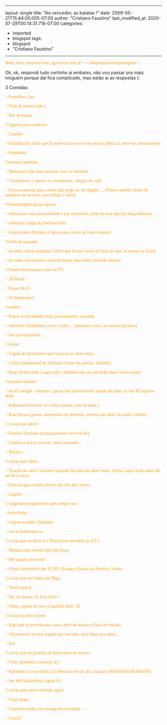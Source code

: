 
---
layout: single
title: "Ao vencedor, as batatas !"
date: 2009-05-21T15:44:00.005-07:00
author: "Cristiano Faustino"
last_modified_at: 2020-07-29T00:14:31.718-07:00
categories:
  - imported
  - blogspot
tags:
  - blogspot
  - "Cristiano Faustino"
---

<span style='color: rgb(255 , 153 , 0); font-family: "trebuchet ms";'>Bom, bom, muuuito bom, agora tem isso jé? ¬¬
okapsekasokeokpasokpeko

Ok, ok, respondi tudo certinho aí embaixo, não vou passar pra mais ninguém porque daí fica complicado, mas estão aí as respostas (:

3 Comidas:

<span style='color: rgb(255 , 153 , 0); font-family: "trebuchet ms";'>~ <span style="color: rgb(255 , 153 , 0);">Sequilhos, fato

<span style='color: rgb(255 , 153 , 0); font-family: "trebuchet ms";'>~ Pavê da minha mãe (:

<span style='color: rgb(255 , 153 , 0); font-family: "trebuchet ms";'>~ Pão de batata.



<span style='color: rgb(255 , 153 , 0); font-family: "trebuchet ms";'>3 lugares para conhecer:

<span style='color: rgb(255 , 153 , 0); font-family: "trebuchet ms";'>~ Londres

<span style='color: rgb(255 , 153 , 0); font-family: "trebuchet ms";'>~ Holanda (Eu disse que lá pode-se fazer sexo em praças públicas, deve ser interessante (:

<span style='color: rgb(255 , 153 , 0); font-family: "trebuchet ms";'>~ Alemanha 





<span style='color: rgb(255 , 153 , 0); font-family: "trebuchet ms";'>3 pessoas queridas:

<span style='color: rgb(255 , 153 , 0); font-family: "trebuchet ms";'>~ Meus pais (são duas pessoas, mas tá valendo)

<span style='color: rgb(255 , 153 , 0); font-family: "trebuchet ms";'>~ Verdadeiros, e apenas os verdadeiros, amigos do cotil

<span style='color: rgb(255 , 153 , 0); font-family: "trebuchet ms";'>~ Pessoa especial que o nome não pode ser divulgado ._. (Parece aqueles finais de suspense de novelas, mas enfim, é serio)



<span style='color: rgb(255 , 153 , 0); font-family: "trebuchet ms";'>3 frases/jargões/gírias típicas:

<span style='color: rgb(255 , 153 , 0); font-family: "trebuchet ms";'>~ enfim (uso isso pessoalmente e por msn/orkut, além de usar aqui no blog também)

<span style='color: rgb(255 , 153 , 0); font-family: "trebuchet ms";'>~ whatever (culpa do SeeSawLife)

<span style='color: rgb(255 , 153 , 0); font-family: "trebuchet ms";'>~ mãano/véeei (hahaha, é tipica essa, inicio de frase sempre)



<span style='color: rgb(255 , 153 , 0); font-family: "trebuchet ms";'>3 fatos do passado:

<span style='color: rgb(255 , 153 , 0); font-family: "trebuchet ms";'>~ eu tinha cabelo máquina 1 (fato que ficarei assim no final do ano, se passar na facul)

<span style='color: rgb(255 , 153 , 0); font-family: "trebuchet ms";'>~ Eu tinha um universo musical muito, mas muito fechado mesmo



<span style='color: rgb(255 , 153 , 0); font-family: "trebuchet ms";'>3 filmes/séries/qquer coisa da TV:

<span style='color: rgb(255 , 153 , 0); font-family: "trebuchet ms";'>~ 24 Horas *-*

<span style='color: rgb(255 , 153 , 0); font-family: "trebuchet ms";'>~ House M.D *-*

<span style='color: rgb(255 , 153 , 0); font-family: "trebuchet ms";'>~ Os Simpsons (: 



<span style='color: rgb(255 , 153 , 0); font-family: "trebuchet ms";'>3 sonhos

<span style='color: rgb(255 , 153 , 0); font-family: "trebuchet ms";'>~ Passar na faculdade, mais precisamente, unicamp

<span style='color: rgb(255 , 153 , 0); font-family: "trebuchet ms";'>~ Aprender finalmente a tocar violão ... (pestana é osso, ao menos pra mim) 

<span style='color: rgb(255 , 153 , 0); font-family: "trebuchet ms";'>~ Ser correspondido ...



<span style='color: rgb(255 , 153 , 0); font-family: "trebuchet ms";'>3 livros:

<span style='color: rgb(255 , 153 , 0); font-family: "trebuchet ms";'>~ O guia do Mochileiro das Galáxias (a série toda)<span style="color: rgb(255 , 153 , 0);">  *-*

<span style='color: rgb(255 , 153 , 0); font-family: "trebuchet ms";'>~ Carlos Drummond de Andrade (Autor de poesias, fodinha)

<span style='color: rgb(255 , 153 , 0); font-family: "trebuchet ms";'>~ Harry Potter (não a saga toda e também não sou um fããã, mas é muito bom) 



<span style='color: rgb(255 , 153 , 0); font-family: "trebuchet ms";'>3 bandas/cantores:

<span style='color: rgb(255 , 153 , 0); font-family: "trebuchet ms";'>~ Avril Lavigne *-* (sempre, apesar dos preconceitos, apesar de tudo, eu sou fã legítimo dela)

<span style='color: rgb(255 , 153 , 0); font-family: "trebuchet ms";'>~ Rammstein/System of a Down (duas, mas dá nada (:

<span style='color: rgb(255 , 153 , 0); font-family: "trebuchet ms";'>~ Raul Seixas (poeta, compositor de primeira, mesmo que junto do paulo coelho)



<span style='color: rgb(255 , 153 , 0); font-family: "trebuchet ms";'>3 coisas que adoro:

<span style='color: rgb(255 , 153 , 0); font-family: "trebuchet ms";'>~ Poesia e histórias (principalmente escrevê-las)

<span style='color: rgb(255 , 153 , 0); font-family: "trebuchet ms";'>~ Conhecer novas pessoas, fazer amizades...

<span style='color: rgb(255 , 153 , 0); font-family: "trebuchet ms";'>~ Música *-*



<span style='color: rgb(255 , 153 , 0); font-family: "trebuchet ms";'>3 coisas que odeio:

<span style='color: rgb(255 , 153 , 0); font-family: "trebuchet ms";'>~ Tiração de sarro constante (quando faz uma ou duas vezes, beleza, agora todo santo dia enche o saco)

<span style='color: rgb(255 , 153 , 0); font-family: "trebuchet ms";'>~ Pessoas que cuidam demais da vida dos outros

<span style='color: rgb(255 , 153 , 0); font-family: "trebuchet ms";'>~ Cigarro



<span style='color: rgb(255 , 153 , 0); font-family: "trebuchet ms";'>3 xingamentos/palavrões que sempre uso:

<span style='color: rgb(255 , 153 , 0); font-family: "trebuchet ms";'>~ bobo/boba

<span style='color: rgb(255 , 153 , 0); font-family: "trebuchet ms";'>~ virgem maldito! (hahaha)

<span style='color: rgb(255 , 153 , 0); font-family: "trebuchet ms";'>~ vai se fudeeeeee ow



<span style='color: rgb(255 , 153 , 0); font-family: "trebuchet ms";'>3 coisas que eu faria se a Terra fosse invadida po ET's:

<span style='color: rgb(255 , 153 , 0); font-family: "trebuchet ms";'>~ Mataria todo mundo que não fosse

<span style='color: rgb(255 , 153 , 0); font-family: "trebuchet ms";'>~ Me pintaria de verde

<span style='color: rgb(255 , 153 , 0); font-family: "trebuchet ms";'>~ Viraria presidente dos EUAV (Estados Unidos da América Verde)



<span style='color: rgb(255 , 153 , 0); font-family: "trebuchet ms";'>3 coisas que eu falaria pro Papa:

<span style='color: rgb(255 , 153 , 0); font-family: "trebuchet ms";'>~ Você é pop õ/

<span style='color: rgb(255 , 153 , 0); font-family: "trebuchet ms";'>~ Du, du haaast, du hast mich !

<span style='color: rgb(255 , 153 , 0); font-family: "trebuchet ms";'>~ <span style="color: rgb(255 , 153 , 0);">Hmm, aquela do meio é gatinha hein? ;B



<span style='color: rgb(255 , 153 , 0); font-family: "trebuchet ms";'>3 coisas no meu quarto:

<span style='color: rgb(255 , 153 , 0); font-family: "trebuchet ms";'>~ <span style="color: rgb(255 , 153 , 0);">Algo que se parecia uma cama antes de acabar o final de semana

<span style='color: rgb(255 , 153 , 0); font-family: "trebuchet ms";'>~ Um material escolar jogado pra um lado, uma blusa pra outro...

<span style='color: rgb(255 , 153 , 0); font-family: "trebuchet ms";'>~ Eu?

<span style='color: rgb(255 , 153 , 0); font-family: "trebuchet ms";'> 

<span style='color: rgb(255 , 153 , 0); font-family: "trebuchet ms";'>3 coisas que eu gostaria de fazer antes de morrer:

<span style='color: rgb(255 , 153 , 0); font-family: "trebuchet ms";'>~ Viver (poééético mermão õ/)

<span style='color: rgb(255 , 153 , 0); font-family: "trebuchet ms";'>~ Aprender a tocar violão [2] (Pestana em um dia, faaaacil OKSAOKEOKSAKOE)

<span style='color: rgb(255 , 153 , 0); font-family: "trebuchet ms";'>~ <span style="color: rgb(255 , 153 , 0);">Ser feliz (poéééético again õ/)



<span style='color: rgb(255 , 153 , 0); font-family: "trebuchet ms";'>3 coisas que estou vestindo agora:

<span style='color: rgb(255 , 153 , 0); font-family: "trebuchet ms";'>~ Calça Jeans

<span style='color: rgb(255 , 153 , 0); font-family: "trebuchet ms";'>~ Camiseta verde com manga descosturada ¬¬

<span style='color: rgb(255 , 153 , 0); font-family: "trebuchet ms";'>~ Cueca?<span style='font-family: "trebuchet ms"; font-style: italic;'>
